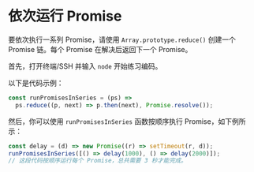 # 依次运行 Promise

要依次执行一系列 Promise，请使用 `Array.prototype.reduce()` 创建一个 Promise 链。每个 Promise 在解决后返回下一个 Promise。

首先，打开终端/SSH 并输入 `node` 开始练习编码。

以下是代码示例：

```js
const runPromisesInSeries = (ps) =>
  ps.reduce((p, next) => p.then(next), Promise.resolve());
```

然后，你可以使用 `runPromisesInSeries` 函数按顺序执行 Promise，如下例所示：

```js
const delay = (d) => new Promise((r) => setTimeout(r, d));
runPromisesInSeries([() => delay(1000), () => delay(2000)]);
// 这段代码按顺序运行每个 Promise，总共需要 3 秒才能完成。
```
